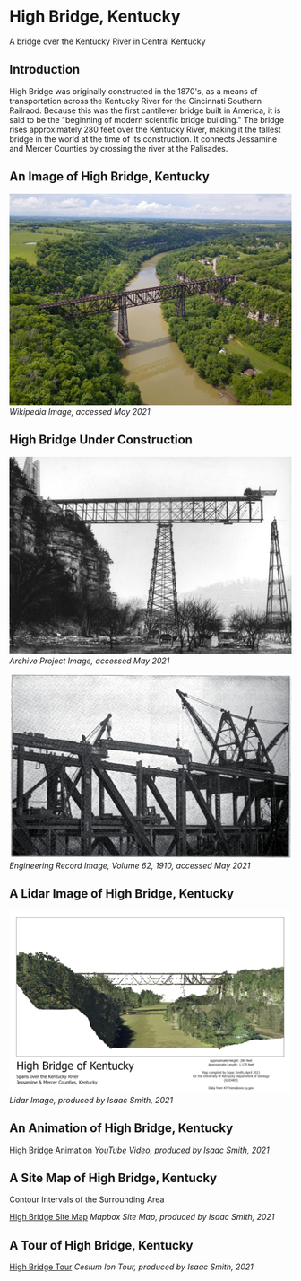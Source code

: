 # High Bridge, Kentucky
A bridge over the Kentucky River in Central Kentucky

## Introduction
High Bridge was originally constructed in the 1870's, as a means of transportation across the Kentucky River for the Cincinnati Southern Railraod. Because this was the first cantilever bridge built in America, it is said to be the "beginning of modern scientific bridge building."
The bridge rises approximately 280 feet over the Kentucky River, making it the tallest bridge in the world at the time of its construction. It connects Jessamine and Mercer Counties by crossing the river at the Palisades.

## An Image of High Bridge, Kentucky

![High Bridge, Kentucky](graphics/highbridgeabove.jpg)
*Wikipedia Image, accessed May 2021*

## High Bridge Under Construction

![High Bridge, Kentucky](graphics/earlybridge.jpg)
*Archive Project Image, accessed May 2021*

![High Bridge, Kentucky](graphics/highbridgeconstruction.jpg)
*Engineering Record Image, Volume 62, 1910, accessed May 2021*

## A Lidar Image of High Bridge, Kentucky

![High Bridge, Kentucky](graphics/highBridge.jpg)
*Lidar Image, produced by Isaac Smith, 2021*

## An Animation of High Bridge, Kentucky

[High Bridge Animation](https://www.youtube.com/watch?v=EQ29kmdPV54)
*YouTube Video, produced by Isaac Smith, 2021*

## A Site Map of High Bridge, Kentucky
Contour Intervals of the Surrounding Area

[High Bridge Site Map](https://issm224.github.io/highbridgeky/site-map/)
*Mapbox Site Map, produced by Isaac Smith, 2021*

## A Tour of High Bridge, Kentucky

[High Bridge Tour](https://issm224.github.io/highbridgeky/tour/)
*Cesium Ion Tour, produced by Isaac Smith, 2021*
